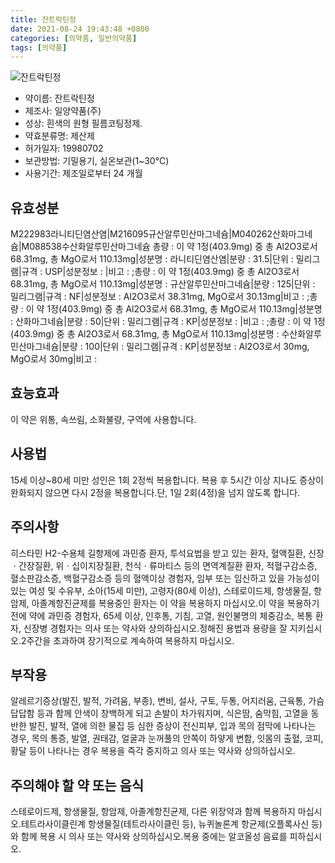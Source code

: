 ```yaml
---
title: 잔트락틴정
date: 2021-08-24 19:43:48 +0800
categories: [의약품, 일반의약품]
tags: [의약품]
---
```

![잔트락틴정](https://nedrug.mfds.go.kr/pbp/cmn/itemImageDownload/147800427696000190)

- 약이름: 잔트락틴정
- 제조사: 일양약품(주)
- 성상: 흰색의 원형 필름코팅정제.
- 약효분류명: 제산제
- 허가일자: 19980702
- 보관방법: 기밀용기, 실온보관(1~30℃)
- 사용기간: 제조일로부터 24 개월
## 유효성분
M222983라니티딘염산염|M216095규산알루민산마그네슘|M040262산화마그네슘|M088538수산화알루민산마그네슘
총량 : 이 약 1정(403.9mg) 중 총 Al2O3로서 68.31mg, 총 MgO로서 110.13mg|성분명 : 라니티딘염산염|분량 : 31.5|단위 : 밀리그램|규격 : USP|성분정보 : |비고 : ;총량 : 이 약 1정(403.9mg) 중 총 Al2O3로서 68.31mg, 총 MgO로서 110.13mg|성분명 : 규산알루민산마그네슘|분량 : 125|단위 : 밀리그램|규격 : NF|성분정보 : Al2O3로서 38.31mg, MgO로서 30.13mg|비고 : ;총량 : 이 약 1정(403.9mg) 중 총 Al2O3로서 68.31mg, 총 MgO로서 110.13mg|성분명 : 산화마그네슘|분량 : 50|단위 : 밀리그램|규격 : KP|성분정보 : |비고 : ;총량 : 이 약 1정(403.9mg) 중 총 Al2O3로서 68.31mg, 총 MgO로서 110.13mg|성분명 : 수산화알루민산마그네슘|분량 : 100|단위 : 밀리그램|규격 : KP|성분정보 : Al2O3로서 30mg, MgO로서 30mg|비고 :
## 효능효과
이 약은 위통, 속쓰림, 소화불량, 구역에 사용합니다.
## 사용법
15세 이상~80세 미만 성인은 1회 2정씩 복용합니다. 복용 후 5시간 이상 지나도 증상이 완화되지 않으면 다시 2정을 복용합니다.단, 1일 2회(4정)을 넘지 않도록 합니다.
## 주의사항
히스타민 H2-수용체 길항제에 과민증 환자, 투석요법을 받고 있는 환자, 혈액질환, 신장ㆍ간장질환, 위ㆍ십이지장질환, 천식ㆍ류마티스 등의 면역계질환 환자, 적혈구감소증, 혈소판감소증, 백혈구감소증 등의 혈액이상 경험자, 임부 또는 임신하고 있을 가능성이 있는 여성 및 수유부, 소아(15세 미만), 고령자(80세 이상), 스테로이드제, 항생물질, 항암제, 아졸계항진균제를 복용중인 환자는 이 약을 복용하지 마십시오.이 약을 복용하기 전에 약에 과민증 경험자, 65세 이상, 인후통, 기침, 고열, 원인불명의 체중감소, 복통 환자, 신장병 경험자는 의사 또는 약사와 상의하십시오.정해진 용법과 용량을 잘 지키십시오.2주간을 초과하여 장기적으로 계속하여 복용하지 마십시오.
## 부작용
알레르기증상(발진, 발적, 가려움, 부종), 변비, 설사, 구토, 두통, 어지러움, 근육통, 가슴답답함 등과 함께 안색이 창백하게 되고 손발이 차가워지며, 식은땀, 숨막힘, 고열을 동반한 발진, 발적, 열에 의한 물집 등 심한 증상이 전신피부, 입과 목의 점막에 나타나는 경우, 목의 통증, 발열, 권태감, 얼굴과 눈꺼풀의 안쪽이 하얗게 변함, 잇몸의 출혈, 코피, 황달 등이 나타나는 경우 복용을 즉각 중지하고 의사 또는 약사와 상의하십시오.
## 주의해야 할 약 또는 음식
스테로이드제, 항생물질, 항암제, 아졸계항진균제, 다른 위장약과 함께 복용하지 마십시오.테트라사이클린계 항생물질(테트라사이클린 등), 뉴퀴놀론계 항균제(오플록사신 등)와 함께 복용 시 의사 또는 약사와 상의하십시오.복용 중에는 알코올성 음료를 피하십시오.
